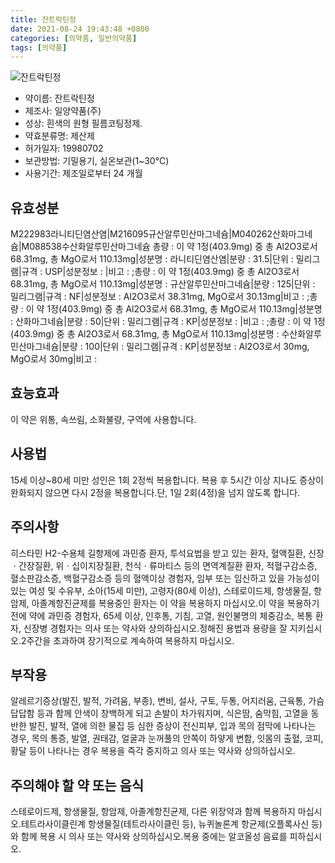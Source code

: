 ```yaml
---
title: 잔트락틴정
date: 2021-08-24 19:43:48 +0800
categories: [의약품, 일반의약품]
tags: [의약품]
---
```

![잔트락틴정](https://nedrug.mfds.go.kr/pbp/cmn/itemImageDownload/147800427696000190)

- 약이름: 잔트락틴정
- 제조사: 일양약품(주)
- 성상: 흰색의 원형 필름코팅정제.
- 약효분류명: 제산제
- 허가일자: 19980702
- 보관방법: 기밀용기, 실온보관(1~30℃)
- 사용기간: 제조일로부터 24 개월
## 유효성분
M222983라니티딘염산염|M216095규산알루민산마그네슘|M040262산화마그네슘|M088538수산화알루민산마그네슘
총량 : 이 약 1정(403.9mg) 중 총 Al2O3로서 68.31mg, 총 MgO로서 110.13mg|성분명 : 라니티딘염산염|분량 : 31.5|단위 : 밀리그램|규격 : USP|성분정보 : |비고 : ;총량 : 이 약 1정(403.9mg) 중 총 Al2O3로서 68.31mg, 총 MgO로서 110.13mg|성분명 : 규산알루민산마그네슘|분량 : 125|단위 : 밀리그램|규격 : NF|성분정보 : Al2O3로서 38.31mg, MgO로서 30.13mg|비고 : ;총량 : 이 약 1정(403.9mg) 중 총 Al2O3로서 68.31mg, 총 MgO로서 110.13mg|성분명 : 산화마그네슘|분량 : 50|단위 : 밀리그램|규격 : KP|성분정보 : |비고 : ;총량 : 이 약 1정(403.9mg) 중 총 Al2O3로서 68.31mg, 총 MgO로서 110.13mg|성분명 : 수산화알루민산마그네슘|분량 : 100|단위 : 밀리그램|규격 : KP|성분정보 : Al2O3로서 30mg, MgO로서 30mg|비고 :
## 효능효과
이 약은 위통, 속쓰림, 소화불량, 구역에 사용합니다.
## 사용법
15세 이상~80세 미만 성인은 1회 2정씩 복용합니다. 복용 후 5시간 이상 지나도 증상이 완화되지 않으면 다시 2정을 복용합니다.단, 1일 2회(4정)을 넘지 않도록 합니다.
## 주의사항
히스타민 H2-수용체 길항제에 과민증 환자, 투석요법을 받고 있는 환자, 혈액질환, 신장ㆍ간장질환, 위ㆍ십이지장질환, 천식ㆍ류마티스 등의 면역계질환 환자, 적혈구감소증, 혈소판감소증, 백혈구감소증 등의 혈액이상 경험자, 임부 또는 임신하고 있을 가능성이 있는 여성 및 수유부, 소아(15세 미만), 고령자(80세 이상), 스테로이드제, 항생물질, 항암제, 아졸계항진균제를 복용중인 환자는 이 약을 복용하지 마십시오.이 약을 복용하기 전에 약에 과민증 경험자, 65세 이상, 인후통, 기침, 고열, 원인불명의 체중감소, 복통 환자, 신장병 경험자는 의사 또는 약사와 상의하십시오.정해진 용법과 용량을 잘 지키십시오.2주간을 초과하여 장기적으로 계속하여 복용하지 마십시오.
## 부작용
알레르기증상(발진, 발적, 가려움, 부종), 변비, 설사, 구토, 두통, 어지러움, 근육통, 가슴답답함 등과 함께 안색이 창백하게 되고 손발이 차가워지며, 식은땀, 숨막힘, 고열을 동반한 발진, 발적, 열에 의한 물집 등 심한 증상이 전신피부, 입과 목의 점막에 나타나는 경우, 목의 통증, 발열, 권태감, 얼굴과 눈꺼풀의 안쪽이 하얗게 변함, 잇몸의 출혈, 코피, 황달 등이 나타나는 경우 복용을 즉각 중지하고 의사 또는 약사와 상의하십시오.
## 주의해야 할 약 또는 음식
스테로이드제, 항생물질, 항암제, 아졸계항진균제, 다른 위장약과 함께 복용하지 마십시오.테트라사이클린계 항생물질(테트라사이클린 등), 뉴퀴놀론계 항균제(오플록사신 등)와 함께 복용 시 의사 또는 약사와 상의하십시오.복용 중에는 알코올성 음료를 피하십시오.
